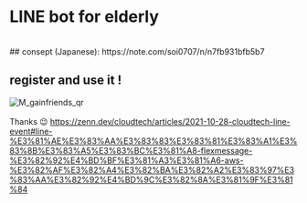 # LINE bot for elderly
<br>
## consept (Japanese):
https://note.com/soi0707/n/n7fb931bfb5b7
<br>

## register and use it !
![M_gainfriends_qr](https://user-images.githubusercontent.com/52186679/157022802-399ad76d-d51f-4b20-8e24-958a29002695.png)
<br>
<br>
Thanks 😉 https://zenn.dev/cloudtech/articles/2021-10-28-cloudtech-line-event#line-%E3%81%AE%E3%83%AA%E3%83%83%E3%83%81%E3%83%A1%E3%83%8B%E3%83%A5%E3%83%BC%E3%81%A8-flexmessage-%E3%82%92%E4%BD%BF%E3%81%A3%E3%81%A6-aws-%E3%82%AF%E3%82%A4%E3%82%BA%E3%82%A2%E3%83%97%E3%83%AA%E3%82%92%E4%BD%9C%E3%82%8A%E3%81%9F%E3%81%84
